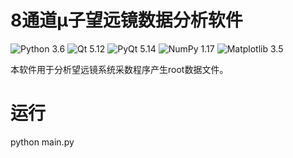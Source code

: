 # 8通道μ子望远镜数据分析软件

![Python 3.6](https://img.shields.io/badge/Python-3.8-blue.svg)
![Qt 5.12](https://img.shields.io/badge/Qt-5.12-blue.svg)
![PyQt 5.14](https://img.shields.io/badge/PyQt-5.14-blue.svg)
![NumPy 1.17](https://img.shields.io/badge/NumPy-1.17-blue.svg)
![Matplotlib 3.5](https://img.shields.io/badge/Matplotlib-3.5-blue.svg)

本软件用于分析望远镜系统采数程序产生root数据文件。

# 运行

 python main.py

